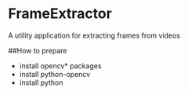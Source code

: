 # FrameExtractor
A utility application for extracting frames from videos

##How to prepare
* install opencv* packages
* install python-opencv
* install python